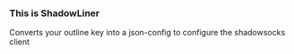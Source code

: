### This is ShadowLiner

Converts your outline key into a json-config to configure the shadowsocks client